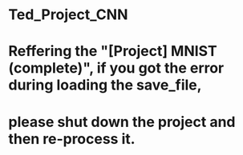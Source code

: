 # Ted_Project_CNN

# Reffering the "[Project] MNIST (complete)", if you got the error during loading the save_file,
# please shut down the project and then re-process it.
